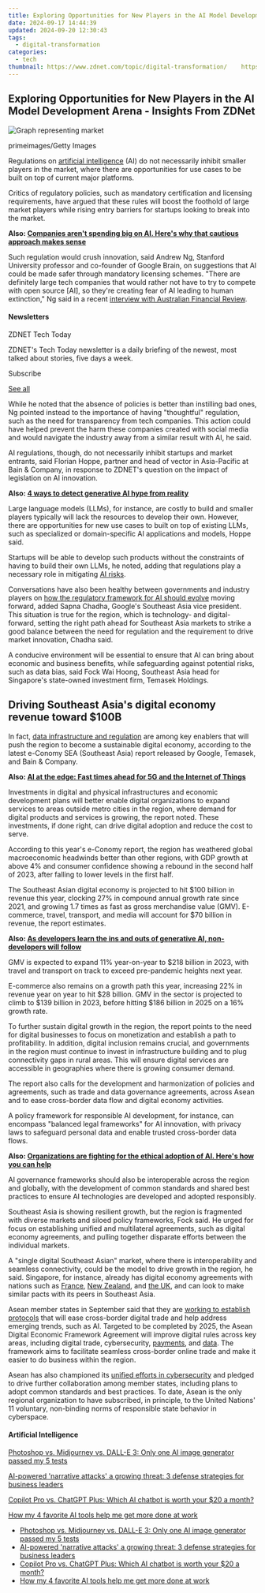 ```yaml
---
title: Exploring Opportunities for New Players in the AI Model Development Arena - Insights From ZDNet
date: 2024-09-17 14:44:39
updated: 2024-09-20 12:30:43
tags:
  - digital-transformation
categories:
  - tech
thumbnail: https://www.zdnet.com/topic/digital-transformation/    https://www.zdnet.com/a/img/resize/d700a149d714c184d5a0a7822f7a14a16b8d93c9/2023/11/02/348716e6-8ba9-472a-98d3-f8659c8b5912/gettyimages-1402582132.jpg?width=170&height=128&fit=crop&auto=webp
---
```


## Exploring Opportunities for New Players in the AI Model Development Arena - Insights From ZDNet

![Graph representing market](https://www.zdnet.com/a/img/resize/64cf2fa731a786899c2bb5ceae0a9f8b158a12b3/2023/11/02/348716e6-8ba9-472a-98d3-f8659c8b5912/gettyimages-1402582132.jpg?auto=webp&width=1280)

primeimages/Getty Images

Regulations on [artificial intelligence](https://www.zdnet.com/article/what-is-ai-heres-everything-you-need-to-know-about-artificial-intelligence/) (AI) do not necessarily inhibit smaller players in the market, where there are opportunities for use cases to be built on top of current major platforms. 

Critics of regulatory policies, such as mandatory certification and licensing requirements, have argued that these rules will boost the foothold of large market players while rising entry barriers for startups looking to break into the market. 

**Also: [Companies aren't spending big on AI. Here's why that cautious approach makes sense](https://www.zdnet.com/article/companies-arent-spending-big-on-ai-heres-why-that-cautious-approach-makes-sense/)**

Such regulation would crush innovation, said Andrew Ng, Stanford University professor and co-founder of Google Brain, on suggestions that AI could be made safer through mandatory licensing schemes. "There are definitely large tech companies that would rather not have to try to compete with open source \[AI\], so they're creating fear of AI leading to human extinction," Ng said in a recent [interview with Australian Financial Review](https://www.afr.com/technology/google-brain-founder-says-big-tech-is-lying-about-ai-human-extinction-danger-20231027-p5efnz). 

#### Newsletters

ZDNET Tech Today

ZDNET's Tech Today newsletter is a daily briefing of the newest, most talked about stories, five days a week.

 Subscribe

[See all](https://www.zdnet.com/newsletters/)

While he noted that the absence of policies is better than instilling bad ones, Ng pointed instead to the importance of having "thoughtful" regulation, such as the need for transparency from tech companies. This action could have helped prevent the harm these companies created with social media and would navigate the industry away from a similar result with AI, he said. 

AI regulations, though, do not necessarily inhibit startups and market entrants, said Florian Hoppe, partner and head of vector in Asia-Pacific at Bain & Company, in response to ZDNET's question on the impact of legislation on AI innovation. 

**Also: [4 ways to detect generative AI hype from reality](https://www.zdnet.com/article/4-ways-to-detect-generative-ai-hype-from-reality/)**

Large language models (LLMs), for instance, are costly to build and smaller players typically will lack the resources to develop their own. However, there are opportunities for new use cases to built on top of existing LLMs, such as specialized or domain-specific AI applications and models, Hoppe said. 

Startups will be able to develop such products without the constraints of having to build their own LLMs, he noted, adding that regulations play a necessary role in mitigating [AI risks](https://www.zdnet.com/article/singapore-identifies-six-generative-ai-risks-sets-up-foundation-to-guide-adoption/). 

Conversations have also been healthy between governments and industry players on [how the regulatory framework for AI should evolve](https://www.zdnet.com/article/singapore-releases-draft-guidelines-on-personal-data-use-in-ai-training/) moving forward, added Sapna Chadha, Google's Southeast Asia vice president. This situation is true for the region, which is technology- and digital-forward, setting the right path ahead for Southeast Asia markets to strike a good balance between the need for regulation and the requirement to drive market innovation, Chadha said. 

A conducive environment will be essential to ensure that AI can bring about economic and business benefits, while safeguarding against potential risks, such as data bias, said Fock Wai Hoong, Southeast Asia head for Singapore's state-owned investment firm, Temasek Holdings.

## Driving Southeast Asia's digital economy revenue toward $100B 

In fact, [data infrastructure and regulation](https://www.zdnet.com/article/data-will-play-key-role-in-sustaining-sea-digital-economy-growth/) are among key enablers that will push the region to become a sustainable digital economy, according to the latest e-Conomy SEA (Southeast Asia) report released by Google, Temasek, and Bain & Company. 

**Also: [AI at the edge: Fast times ahead for 5G and the Internet of Things](https://www.zdnet.com/article/ai-at-the-edge-exciting-times-ahead-for-5g-and-the-internet-of-things/)**

Investments in digital and physical infrastructures and economic development plans will better enable digital organizations to expand services to areas outside metro cities in the region, where demand for digital products and services is growing, the report noted. These investments, if done right, can drive digital adoption and reduce the cost to serve.

According to this year's e-Conomy report, the region has weathered global macroeconomic headwinds better than other regions, with GDP growth at above 4% and consumer confidence showing a rebound in the second half of 2023, after falling to lower levels in the first half. 

The Southeast Asian digital economy is projected to hit $100 billion in revenue this year, clocking 27% in compound annual growth rate since 2021, and growing 1.7 times as fast as gross merchandise value (GMV). E-commerce, travel, transport, and media will account for $70 billion in revenue, the report estimates. 

**Also: [As developers learn the ins and outs of generative AI, non-developers will follow](https://www.zdnet.com/article/as-developers-learn-the-ins-and-outs-of-generative-ai-non-developers-will-follow/)**

GMV is expected to expand 11% year-on-year to $218 billion in 2023, with travel and transport on track to exceed pre-pandemic heights next year. 

E-commerce also remains on a growth path this year, increasing 22% in revenue year on year to hit $28 billion. GMV in the sector is projected to climb to $139 billion in 2023, before hitting $186 billion in 2025 on a 16% growth rate. 

To further sustain digital growth in the region, the report points to the need for digital businesses to focus on monetization and establish a path to profitability. In addition, digital inclusion remains crucial, and governments in the region must continue to invest in infrastructure building and to plug connectivity gaps in rural areas. This will ensure digital services are accessible in geographies where there is growing consumer demand. 

The report also calls for the development and harmonization of policies and agreements, such as trade and data governance agreements, across Asean and to ease cross-border data flow and digital economy activities. 

A policy framework for responsible AI development, for instance, can encompass "balanced legal frameworks" for AI innovation, with privacy laws to safeguard personal data and enable trusted cross-border data flows.

**Also: [Organizations are fighting for the ethical adoption of AI. Here's how you can help](https://www.zdnet.com/article/organizations-are-fighting-for-the-ethical-adoption-of-ai-heres-how-you-can-help/)**

AI governance frameworks should also be interoperable across the region and globally, with the development of common standards and shared best practices to ensure AI technologies are developed and adopted responsibly. 

Southeast Asia is showing resilient growth, but the region is fragmented with diverse markets and siloed policy frameworks, Fock said. He urged for focus on establishing unified and multilateral agreements, such as digital economy agreements, and pulling together disparate efforts between the individual markets. 

A "single digital Southeast Asian" market, where there is interoperability and seamless connectivity, could be the model to drive growth in the region, he said. Singapore, for instance, already has digital economy agreements with nations such as [France](https://www.zdnet.com/article/singapore-france-ink-digital-economy-agreement-that-encompasses-green-tech/), [New Zealand](https://www.zdnet.com/article/singapore-new-zealand-and-chile-inch-towards-digital-economy-pact/), and [the UK](https://www.zdnet.com/article/singapore-uk-digital-economy-pact-to-focus-on-cybersecurity-trade/), and can look to make similar pacts with its peers in Southeast Asia.

Asean member states in September said that they are [working to establish protocols](https://www.zdnet.com/article/asean-nations-see-new-rules-yielding-2-trillion-digital-economy-by-2030/) that will ease cross-border digital trade and help address emerging trends, such as AI. Targeted to be completed by 2025, the Asean Digital Economic Framework Agreement will improve digital rules across key areas, including digital trade, cybersecurity, [payments](https://www.zdnet.com/finance/banking/five-asean-nations-ink-pact-to-ease-cross-border-payments/), and [data](https://www.zdnet.com/article/data-will-play-key-role-in-sustaining-sea-digital-economy-growth/). The framework aims to facilitate seamless cross-border online trade and make it easier to do business within the region.

Asean has also championed its [unified efforts in cybersecurity](https://www.zdnet.com/article/asean-champions-regional-efforts-in-cybersecurity-urges-international-participation/) and pledged to drive further collaboration among member states, including plans to adopt common standards and best practices. To date, Asean is the only regional organization to have subscribed, in principle, to the United Nations' 11 voluntary, non-binding norms of responsible state behavior in cyberspace.

#### Artificial Intelligence

[Photoshop vs. Midjourney vs. DALL-E 3: Only one AI image generator passed my 5 tests](https://www.zdnet.com/article/is-photoshops-new-text-to-image-as-good-as-midjourney-and-dall-e-we-test-it-and-see/ "Photoshop vs. Midjourney vs. DALL-E 3: Only one AI image generator passed my 5 tests")

[AI-powered 'narrative attacks' a growing threat: 3 defense strategies for business leaders](https://www.zdnet.com/article/ai-powered-narrative-attacks-a-growing-threat-3-defense-strategies-for-business-leaders/ "AI-powered 'narrative attacks' a growing threat: 3 defense strategies for business leaders")

[Copilot Pro vs. ChatGPT Plus: Which AI chatbot is worth your $20 a month?](https://www.zdnet.com/article/copilot-pro-vs-chatgpt-plus-which-is-ai-chatbot-is-worth-your-20-a-month/ "Copilot Pro vs. ChatGPT Plus: Which AI chatbot is worth your $20 a month?")

[How my 4 favorite AI tools help me get more done at work](https://www.zdnet.com/article/how-my-4-favorite-ai-tools-help-me-get-more-done-at-work/ "How my 4 favorite AI tools help me get more done at work")

* [Photoshop vs. Midjourney vs. DALL-E 3: Only one AI image generator passed my 5 tests](https://www.zdnet.com/article/is-photoshops-new-text-to-image-as-good-as-midjourney-and-dall-e-we-test-it-and-see/ "Photoshop vs. Midjourney vs. DALL-E 3: Only one AI image generator passed my 5 tests")
* [AI-powered 'narrative attacks' a growing threat: 3 defense strategies for business leaders](https://www.zdnet.com/article/ai-powered-narrative-attacks-a-growing-threat-3-defense-strategies-for-business-leaders/ "AI-powered 'narrative attacks' a growing threat: 3 defense strategies for business leaders")
* [Copilot Pro vs. ChatGPT Plus: Which AI chatbot is worth your $20 a month?](https://www.zdnet.com/article/copilot-pro-vs-chatgpt-plus-which-is-ai-chatbot-is-worth-your-20-a-month/ "Copilot Pro vs. ChatGPT Plus: Which AI chatbot is worth your $20 a month?")
* [How my 4 favorite AI tools help me get more done at work](https://www.zdnet.com/article/how-my-4-favorite-ai-tools-help-me-get-more-done-at-work/ "How my 4 favorite AI tools help me get more done at work")

<ins class="adsbygoogle"
     style="display:block"
     data-ad-format="autorelaxed"
     data-ad-client="ca-pub-7571918770474297"
     data-ad-slot="1223367746"></ins>



<ins class="adsbygoogle"
     style="display:block"
     data-ad-client="ca-pub-7571918770474297"
     data-ad-slot="8358498916"
     data-ad-format="auto"
     data-full-width-responsive="true"></ins>
